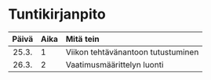 # Tuntikirjanpito

| Päivä | Aika | Mitä tein |
| :----:|:-----| :-----|
| 25.3. | 1 | Viikon tehtävänantoon tutustuminen |
| 26.3. | 2 | Vaatimusmäärittelyn luonti |
